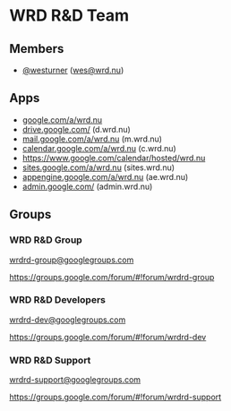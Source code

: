 # WRD R&D Team

## Members
* [@westurner](https://github.com/westurner) (wes@wrd.nu)

## Apps
* [google.com/a/wrd.nu](https://google.com/a/wrd.nu)
* [drive.google.com/](https://drive.google.com/drive/)
  (d.wrd.nu)
* [mail.google.com/a/wrd.nu](https://mail.google.com/a/wrd.nu)
  (m.wrd.nu)
* [calendar.google.com/a/wrd.nu](https://calendar.google.com/a/wrd.nu)
  (c.wrd.nu)
* https://www.google.com/calendar/hosted/wrd.nu
* [sites.google.com/a/wrd.nu](https://sites.google.com/a/wrd.nu)
  (sites.wrd.nu)
* [appengine.google.com/a/wrd.nu](https://appengine.google.com/a/wrd.nu) (ae.wrd.nu)
* [admin.google.com/](https://admin.google.com/) (admin.wrd.nu)


## Groups
### WRD R&D Group
wrdrd-group@googlegroups.com

https://groups.google.com/forum/#!forum/wrdrd-group

### WRD R&D Developers
wrdrd-dev@googlegroups.com

https://groups.google.com/forum/#!forum/wrdrd-dev

### WRD R&D Support
wrdrd-support@googlegroups.com

https://groups.google.com/forum/#!forum/wrdrd-support
  
